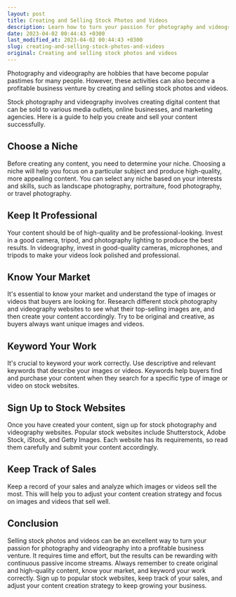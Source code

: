 ```yaml
---
layout: post
title: Creating and Selling Stock Photos and Videos
description: Learn how to turn your passion for photography and videography into a profitable business by creating and selling stock photos and videos.
date: 2023-04-02 00:44:43 +0300
last_modified_at: 2023-04-02 00:44:43 +0300
slug: creating-and-selling-stock-photos-and-videos
original: Creating and selling stock photos and videos
---
```

Photography and videography are hobbies that have become popular pastimes for many people. However, these activities can also become a profitable business venture by creating and selling stock photos and videos. 

Stock photography and videography involves creating digital content that can be sold to various media outlets, online businesses, and marketing agencies. Here is a guide to help you create and sell your content successfully.

## Choose a Niche

Before creating any content, you need to determine your niche. Choosing a niche will help you focus on a particular subject and produce high-quality, more appealing content. You can select any niche based on your interests and skills, such as landscape photography, portraiture, food photography, or travel photography.

## Keep It Professional

Your content should be of high-quality and be professional-looking. Invest in a good camera, tripod, and photography lighting to produce the best results. In videography, invest in good-quality cameras, microphones, and tripods to make your videos look polished and professional.

## Know Your Market

It's essential to know your market and understand the type of images or videos that buyers are looking for. Research different stock photography and videography websites to see what their top-selling images are, and then create your content accordingly. Try to be original and creative, as buyers always want unique images and videos.

## Keyword Your Work

It's crucial to keyword your work correctly. Use descriptive and relevant keywords that describe your images or videos. Keywords help buyers find and purchase your content when they search for a specific type of image or video on stock websites.

## Sign Up to Stock Websites

Once you have created your content, sign up for stock photography and videography websites. Popular stock websites include Shutterstock, Adobe Stock, iStock, and Getty Images. Each website has its requirements, so read them carefully and submit your content accordingly.

## Keep Track of Sales

Keep a record of your sales and analyze which images or videos sell the most. This will help you to adjust your content creation strategy and focus on images and videos that sell well.

## Conclusion

Selling stock photos and videos can be an excellent way to turn your passion for photography and videography into a profitable business venture. It requires time and effort, but the results can be rewarding with continuous passive income streams. Always remember to create original and high-quality content, know your market, and keyword your work correctly. Sign up to popular stock websites, keep track of your sales, and adjust your content creation strategy to keep growing your business.